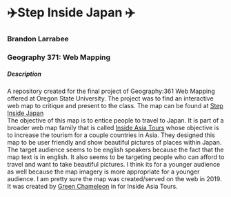 # :airplane:Step Inside Japan :airplane:
### Brandon Larrabee
### Geography 371: Web Mapping
##### Description

A repository created for the final project of Geography:361 Web Mapping offered at Oregon State University. The project was to find an interactive web map to critique and present to the class. The map can be found at [Step Inside Japan](https://www.insideasiatours.com/step-inside/japan-location/CAoSLEFGMVFpcE1ZSG41SnZvNTJIU0M1ajFISlRwMGNOS2dFc0s0Ymx5QmFpejdE)
<br>
The objective of this map is to entice people to travel to Japan. It is part of a broader web map family that is called [Inside Asia Tours](https://www.insideasiatours.com/step-inside/japan) whose objective is to increase the tourism for a couple countries in Asia. They designed this map to be user friendly and show beautiful pictures of places within Japan. The target audience seems to be english speakers because the fact that the map text is in english. It also seems to be targeting people who can afford to travel and want to take beautiful pictures. I think its for a younger audience as well because the map imagery is more appropriate for a younger audience. I am pretty sure the map was created/served on the web in 2019. It was created by [Green Chameleon](https://www.craftedbygc.com/portfolio/step-inside-asia/) in for Inside Asia Tours.
